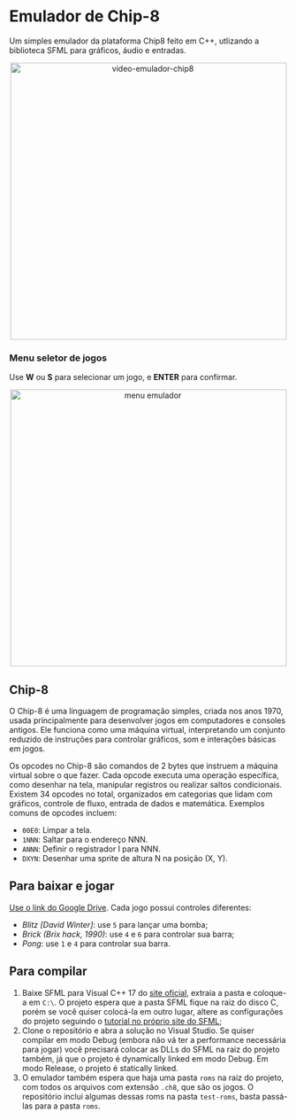 # Emulador de Chip-8
Um simples emulador da plataforma Chip8 feito em C++, utlizando a biblioteca SFML para gráficos, áudio e entradas.

<div align="center">
  <img src="https://github.com/user-attachments/assets/9a3c2e85-c9e1-40ed-b949-d39f989ad295" alt="video-emulador-chip8" height="500">
</div>

### Menu seletor de jogos
Use **W** ou **S** para selecionar um jogo, e **ENTER** para confirmar.
<div align="center">
  <img src="https://github.com/user-attachments/assets/0fcfe73b-0f80-44ed-a421-32e49222cdc9" alt="menu emulador" height="500">
</div>

## Chip-8
O Chip-8 é uma linguagem de programação simples, criada nos anos 1970, usada principalmente para desenvolver jogos em computadores e consoles antigos. Ele funciona como uma máquina virtual, interpretando um conjunto reduzido de instruções para controlar gráficos, som e interações básicas em jogos. 

Os opcodes no Chip-8 são comandos de 2 bytes que instruem a máquina virtual sobre o que fazer. Cada opcode executa uma operação específica, como desenhar na tela, manipular registros ou realizar saltos condicionais. Existem 34 opcodes no total, organizados em categorias que lidam com gráficos, controle de fluxo, entrada de dados e matemática. Exemplos comuns de opcodes incluem:

- `00E0`: Limpar a tela.
- `1NNN`: Saltar para o endereço NNN.
- `ANNN`: Definir o registrador I para NNN.
- `DXYN`: Desenhar uma sprite de altura N na posição (X, Y).

## Para baixar e jogar
[Use o link do Google Drive](https://drive.google.com/file/d/1E5iOMh-i-HrZcDZVsBVicfzPrftRkRhx/view?usp=sharing). Cada jogo possui controles diferentes:
- *Blitz [David Winter]*: use `5` para lançar uma bomba;
- *Brick (Brix hack, 1990)*: use `4` e `6` para controlar sua barra;
- *Pong*: use `1` e `4` para controlar sua barra.

## Para compilar
1. Baixe SFML para Visual C++ 17 do [site oficial](https://www.sfml-dev.org/download/sfml/2.6.1/), extraia a pasta e coloque-a em `C:\`. O projeto espera que a pasta SFML fique na raiz do disco C, porém se você quiser colocá-la em outro lugar, altere as configurações do projeto seguindo o [tutorial no próprio site do SFML](https://www.sfml-dev.org/tutorials/2.6/start-vc.php);
2. Clone o repositório e abra a solução no Visual Studio. Se quiser compilar em modo Debug (embora não vá ter a performance necessária para jogar) você precisará colocar as DLLs do SFML na raiz do projeto também, já que o projeto é dynamically linked em modo Debug. Em modo Release, o projeto é statically linked.
3. O emulador também espera que haja uma pasta `roms` na raiz do projeto, com todos os arquivos com extensão `.ch8`, que são os jogos. O repositório inclui algumas dessas roms na pasta `test-roms`, basta passá-las para a pasta `roms`.

